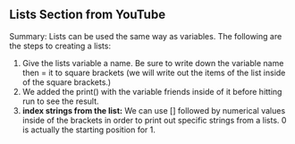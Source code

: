 ## Lists Section from YouTube ##

Summary:
Lists can be used the same way as variables. The following are the steps to creating a lists:

1. Give the lists variable a name. Be sure to write down the variable name then = it to square brackets (we will write out the items of the list inside of the square brackets.)
2. We added the print() with the variable friends inside of it before hitting run to see the result.
3. **index strings from the list:** We can use [] followed by numerical values inside of the brackets in order to print out specific strings from a lists. 0 is actually the starting position for 1.